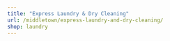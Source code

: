 ```yaml
---
title: "Express Laundry & Dry Cleaning"
url: /middletown/express-laundry-and-dry-cleaning/
shop: laundry
---
```

